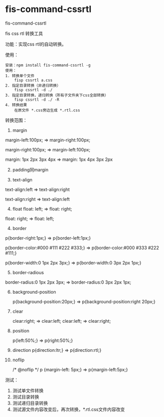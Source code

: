 fis-command-cssrtl
==================

fis-command-cssrtl

fis css rtl 转换工具

功能：实现css rtl的自动转换。

使用：

    安装：npm install fis-command-cssrtl -g
    使用：
    1. 转换单个文件
        fisp cssrtl a.css
    2. 指定目录转换（非递归转换）
        fisp cssrtl -d ./
    3. 指定目录转换，递归转换（所有子文件夹下css全部转换）
        fisp cssrtl -d ./ -R
    4. 转换结果
        在原文件 *.css旁边生成 *.rtl.css

转换范围：

1. margin

margin-left:100px; => margin-right:100px;

margin-right:100px; => margin-left:100px;

margin: 1px 2px 3px 4px => margin: 1px 4px 3px 2px

2. padding同margin

3. text-align

text-align:left => text-align:right

text-align:right => text-align:left

4. float
float: left; => float: right;

float: right; => float: left;

4. border

p{border-right:1px;} => p{border-left:1px;}

p{border-color:#000 #111 #222 #333;} => p{border-color:#000 #333 #222 #111;}

p{border-width:0 1px 2px 3px;} => p{border-width:0 3px 2px 1px;}

5. border-radious

border-radius:0 1px 2px 3px; => border-radius:0 3px 2px 1px;

6. background-position

    p{background-position:20px;} => p{background-position:right 20px;}

7. clear

    clear:right; => clear:left;
    clear:left; => clear:right;

8. position

    p{left:50%;} => p{right:50%;}

9. direction
    p{direction:ltr;} => p{direction:rtl;}

10. noflip

    /* @noflip */ p {margin-left: 5px;} => p{margin-left:5px;}


测试：
1. 测试单文件转换
2. 测试目录转换
3. 测试递归目录转换
5. 测试源文件内容改变后，再次转换，*.rtl.css文件内容改变